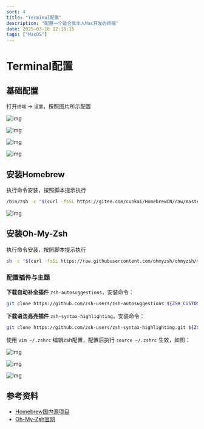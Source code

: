 ```yaml
---
sort: 4
title: "Terminal配置"
description: "配置一个适合我本人Mac开发的终端"
date: 2025-03-16 12:18:15
tags: ["MacOS"]
---
```


# Terminal配置

## 基础配置

打开`终端` -> `设置`，按照图片所示配置

![img](./1742098903.png)

![img](./1742099007.png)

![img](./1742099061.png)

![img](./1742099123.png)

## 安装Homebrew

执行命令安装，按照脚本提示执行
```sh
/bin/zsh -c "$(curl -fsSL https://gitee.com/cunkai/HomebrewCN/raw/master/Homebrew.sh)"
```

![img](./1742099222.png)

## 安装Oh-My-Zsh

执行命令安装，按照脚本提示执行
```sh
sh -c "$(curl -fsSL https://raw.githubusercontent.com/ohmyzsh/ohmyzsh/master/tools/install.sh)"
```

### 配置插件与主题

**下载自动补全插件** `zsh-autosuggestions`，安装命令：

```bash
git clone https://github.com/zsh-users/zsh-autosuggestions ${ZSH_CUSTOM:-~/.oh-my-zsh/custom}/plugins/zsh-autosuggestions
```

**下载语法高亮插件** `zsh-syntax-highlighting`，安装命令：

```bash
git clone https://github.com/zsh-users/zsh-syntax-highlighting.git ${ZSH_CUSTOM:-~/.oh-my-zsh/custom}/plugins/zsh-syntax-highlighting
```

使用 `vim ~/.zshrc` 编辑zsh配置，配置后执行 `source ~/.zshrc` 生效，如图：

![img](./1742099567.png)

![img](./1742099590.png)

![img](./1742099785.png)

## 参考资料

* [Homebrew国内源项目](https://gitee.com/cunkai/HomebrewCN)
* [Oh-My-Zsh官网](https://ohmyz.sh/#install)